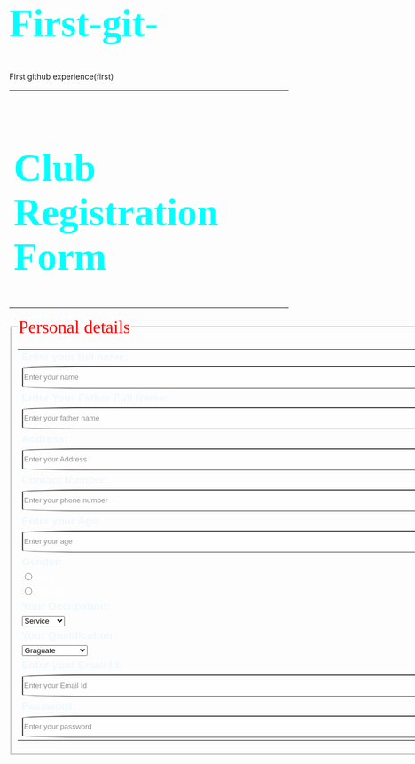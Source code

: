 # First-git-
First github experience(first)
<head>
    <title>Club membership</title>
    <style>
        legend{font-size: xx-large; font-family: Brush Script MT; color: red;}
        label{font-size: larger; font-family: Arial, Helvetica, sans-serif; color: aliceblue; font-weight: bold;}
        .text{width: 1200; height: 40; border-radius: 10%; opacity: 80%;}
        h1{font-size: 70; color: aqua; font-family: Edwardian Script ITC ;}
        body{background-image: url(images.jpg); background-repeat: no-repeat; background-size: cover;}
    </style>
</head>
<body>
    <table align="center"><tr><td><h1>Club Registration Form</h1></td></tr></table>
    <fieldset>
        <legend>Personal details</legend>
        <table>
        <tr><td><label class="label">Enter your full name:</label></tr></tr>
        <tr><td><input type="text" class="text" placeholder="Enter your name"></td></tr>
        <tr><td><label>Enter Your Father Full Name:</label></td></tr>
        <tr><td><input type="text" class="text" placeholder="Enter your father name"></td></tr>
        <tr><td><label>Address:</label></td></tr>
        <tr><td><input type="text" class="text" placeholder="Enter your Address"></td></tr>
        <tr><td><label>Contact Number:</label></td></tr>
        <tr><td><input type="text" class="text" placeholder="Enter your phone number"></td></tr>
        <tr><td><label>Enter your Age:</label></td></tr>
        <tr><td><input type="text" class="text" placeholder="Enter your age"></td></tr>
        <tr><td><label>Gender:</label></td></tr>
        <tr><td><input type="radio" class="radio"><font color="white">Male</font></td></tr>
        <tr><td><input type="radio"><font color="white">Female</font></td></tr>
        <tr><td><label>Your Occupation:</label></td></tr>
        <tr><td><select><option value="Service">Service</option>
        <option value="Business">Business</option>
        <option value="Retiered">Retiered</option></select></td></tr>
        <tr><td><label>Your Qualification:</label></td></tr>
        <tr><td><select><option value="Graduate">Graguate</option>
        <option value="Under Graduate">Under Graduate</option>
        <option value="Post Graduate">Post Graduate</option></select></td></tr>
        <tr><td><label>Enter your Email Id:</label></td></tr>
        <tr><td><input type="text" class="text" placeholder="Enter your Email Id"></td></tr>
        <tr><td><label>Password:</label></td></tr>
        <tr><td><input type="password" class="text" placeholder="Enter your password"></td></tr>
         </table>
    </fieldset>
</body>
